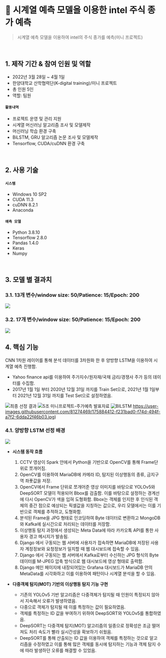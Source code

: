 # :pushpin: 시계열 예측 모델을 이용한 intel 주식 종가 예측
>시계열 예측 모델을 이용하여 intel의 주식 종가를 예측(미니 프로젝트)

</br>

## 1. 제작 기간 & 참여 인원 및 역할
- 2022년 3월 28일 ~ 4월 1일
- 한양대학교 산학협력단(K-digital training)/미니 프로젝트
- 총 인원 5인
- 역할: 팀원

#### `활동내역`
- 프로젝트 운영 및 관리 지원
- 시계열 머신러닝 알고리즘 조사 및 모델제작
- 머신러닝 학습 환경 구축
- BiLSTM, GRU 알고리즘 논문 조사 및 모델제작
- Tensorflow, CUDA/cuDNN 환경 구축


</br>

## 2. 사용 기술
#### `시스템`
  - Windows 10 SP2
  - CUDA 11.3
  - cuDNN 8.2.1
  - Anaconda
#### `예측 모델`
  - Python 3.8.10
  - Tensorflow 2.8.0
  - Pandas 1.4.0
  - Keras
  - Numpy


</br>

## 3. 모델 별 결과치
### 3.1. 13개 변수/window size: 50/Patience: 15/Epoch: 200
![](https://user-images.githubusercontent.com/81274469/175939431-d1e19dd6-bede-49b4-bbd8-d173c9fab85a.png)
### 3.2. 17개 변수/window size: 50/Patience: 15/Epoch: 200
![](https://user-images.githubusercontent.com/81274469/175939438-61992f5d-2a4e-4a7f-bdbb-e7d5cd317862.png)


## 4. 핵심 기능
CNN 1차원 레이어를 통해 분석 데이터를 3차원화 한 후 양방향 LSTM을 이용하여 시계열 예측 진행함.

- Yahoo finance api를 이용하여 주가지수/원자재/국채 금리/경쟁사 주가 등의 데이터를 수집함.
- 2017년 1월 1일 부터 2020년 12월 31일 까지를 Train Set으로, 2021년 1월 1일부터 2021년 12월 31일 까지를 Test Set으로 설정하였음.

![최종 선정 결과](https://user-images.githubusercontent.com/81274469/175943141-ad591fa3-127a-4c98-adfa-57e6d28c8dbc.png)
![5조 미니프로젝트-주가예측 발표자료](https://user-images.githubusercontent.com/81274469/175943147-93f8a96a-8c47-49dd-b2f5-5b86a54710c8.png)
![BILSTM](https://user-images.githubusercontent.com/81274469/175943150-121a64cf-ea78-4a29-9b59-b80d5e3819c3.png)
https://user-images.githubusercontent.com/81274469/175884412-f231bad0-f74d-494f-a7f2-6dda22f46b03.jpg)

### 4.1. 양방향 LSTM 선정 배경
![](https://user-images.githubusercontent.com/81274469/175943150-121a64cf-ea78-4a29-9b59-b80d5e3819c3.png)
- **시스템 동작 흐름**
     1. CCTV 영상이 Spark 안에서 Python을 기반으로 OpenCV를 통해 Frame단위로 쪼개어짐.
     2. OpenCV를 이용하여 MariaDB에 카메라 ID, 탐지된 이상행동의 종류, 금지구역 좌푯값을 저장.
     3. OpenCV에서 Frame 단위로 쪼개어준 영상 이미지를 바탕으로 YOLOv5와 DeepSORT 모델이 적용되어 Bbox를 검출함. 이를 바탕으로 설정하는 경계선에 다시 OpenCV가 색을 입혀 도형화함. Bbox는 객체를 인지한 후 인식된 객체의 중간 점으로 예상되는 픽셀값을 지칭하는 값으로, 우리 모델에서는 이를 기반으로 객체를 추적하고, 도형화함.
     4. 분석된 Frame을 JPG 형태로 인코딩하여 Byte 데이터로 변환하고 MongoDB와 Kafka에 실시간으로 처리되는 데이터를 저장함.
     5. 이상행동 탐지 과정에서 생성되는 Meta Data에 따라 카카오톡 API를 통한 사용자 경고 메시지가 발송됨. 
     6. Django 에서 구동되는 웹 서버에 사용자가 접속하면 MariaDB에 저장된 사용자 계정정보와 요청정보가 일치할 때 웹 대시보드에 접속할 수 있음.
     7. Django 에서 구동되는 웹 서버에서 Kafka로부터 수신하는 JPG 형식의 Byte 데이터를 M-JPEG 압축 방식으로 웹 대시보드에 영상 형태로 출력함.
     8. Django 메인 페이지에 내장되어있는 Grafana 대시보드가 MariaDB 안의 MetaData를 시각화하고 이를 이용하여 패턴이나 시계열 분석을 할 수 있음.




- **다중객체 탐지(MOT) 기반의 이상행동 탐지 기능 구현**
  - 기존의 YOLOv5 기반 알고리즘은 다중객체가 탐지될 때 인원이 특정되지 않아서 지속해서 오류가 발생하였음.
  - 다중으로 객체가 탐지될 때 이를 특정하는 값이 필요하였음.
  - 객체를 특정하는 ID 값을 부여하기 위하여 DeepSORT와 YOLOv5를 통합하였음.
  - DeepSORT는 다중객체 탐지(MOT) 알고리즘의 일종으로 정확성은 조금 떨어져도 처리 속도가 빨라 실시간성을 확보하기 쉬웠음.
  - DeepSORT를 통해 산출되는 ID 값을 이용하여 객체를 특정하는 것으로 알고리즘을 수정하였고 이를 통해 많은 객체를 동시에 탐지하는 기능과 객체 탐지 수에 따라 발생하던 오류를 해결할 수 있었음.
</div>
</details>
